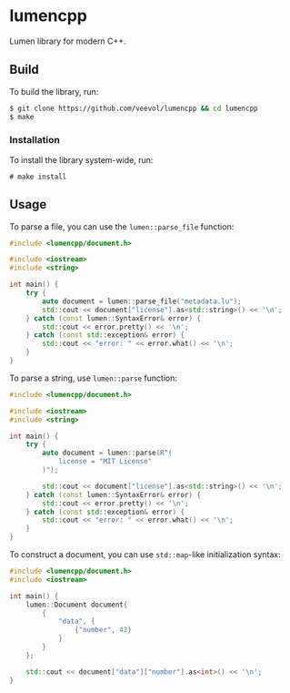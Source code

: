 # lumencpp

Lumen library for modern C++.

## Build

To build the library, run:

```bash
$ git clone https://github.com/veevol/lumencpp && cd lumencpp
$ make
```

### Installation 

To install the library system-wide, run:

```
# make install
```

## Usage

To parse a file, you can use the `lumen::parse_file` function:

```cpp
#include <lumencpp/document.h>

#include <iostream>
#include <string>

int main() {
    try {
        auto document = lumen::parse_file("metadata.lu");
        std::cout << document["license"].as<std::string>() << '\n';
    } catch (const lumen::SyntaxError& error) {
        std::cout << error.pretty() << '\n';
    } catch (const std::exception& error) {
        std::cout << "error: " << error.what() << '\n';
    }
}
```

To parse a string, use `lumen::parse` function:

```cpp
#include <lumencpp/document.h>

#include <iostream>
#include <string>

int main() {
    try {
        auto document = lumen::parse(R"(
            license = "MIT License"
        )");

        std::cout << document["license"].as<std::string>() << '\n';
    } catch (const lumen::SyntaxError& error) {
        std::cout << error.pretty() << '\n';
    } catch (const std::exception& error) {
        std::cout << "error: " << error.what() << '\n';
    }
}
```

To construct a document, you can use `std::map`-like initialization syntax:

```cpp
#include <lumencpp/document.h>
#include <iostream>

int main() {
    lumen::Document document{
        {
            "data", {
                {"number", 42}
            }
        }
    };

    std::cout << document["data"]["number"].as<int>() << '\n';
}
```
